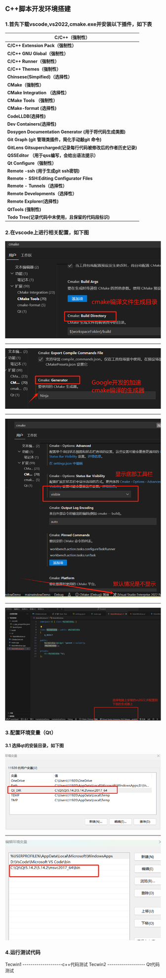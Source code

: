  ##                        C++脚本开发环境搭建            

### 1.首先下载vscode,vs2022,cmake.exe并安装以下插件，如下表



| **C/C++（强制性）**                                          |
| ------------------------------------------------------------ |
| **C/C++ Extension Pack（强制性）**                           |
| **C/C++ GNU Global（强制性）**                               |
| **C/C++ Runner（强制性）**                                   |
| **C/C++ Themes（强制性）**                                   |
| **Chinsese(Simpified)（选择性）**                            |
| **CMake（强制性）**                                          |
| **CMake Integration （选择性）**                             |
| **CMake Tools （强制性）**                                   |
| **CMake-format (选择性)**                                    |
| **CodeLLDB(选择性)**                                         |
| **Dev Containers(选择性)**                                   |
| **Dosygen Documentation Generator (用于将代码生成类图)**     |
| **Git Graph (git 管理类插件，简化手动敲git 命令)**           |
| **GitLens Gitsupercharged(记录每行代码被修改后的作者历史记录)** |
| **QSSEditor （用于qss编写，会给出语法提示）**                |
| **Qt Configure（强制性）**                                   |
| **Remote -ssh (用于生成git ssh密钥)**                        |
| **Remote - SSH:Editing Configurator Files**                  |
| **Remote - Tunnels（选择性）**                               |
| **Remote Developments（选择性）**                            |
| **Remote Explorer(选择性)**                                  |
| **QtTools  (强制性)**                                        |
| **Todo Tree(记录代码中未使用，且保留的代码段标识)**          |

### 2.在vscode上进行相关配置，如下图

![Alt](image\default.png)
***
![Alt](image\Ninja.png)
***
![Alt](image\visable.png)
***
![Alt](image\config.png)
### 3.配置环境变量（Qt）
#### 3.1 选择qt的安装目录，如下图
![Alt](image\environment.png)
***
![Alt](image\Environment2.png)
### 4.运行测试代码
Tecwin1 --------------------c++代码测试
Tecwin2 ------------------- Qt代码测试